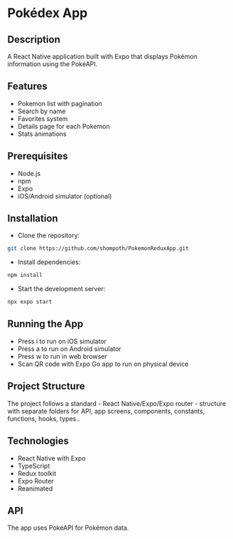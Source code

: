 # Pokédex App

## Description

A React Native application built with Expo that displays Pokémon information using the PokéAPI.

## Features

- Pokemon list with pagination
- Search by name
- Favorites system
- Details page for each Pokemon
- Stats animations

## Prerequisites

- Node.js
- npm
- Expo
- iOS/Android simulator (optional)

## Installation

- Clone the repository:

```sh
git clone https://github.com/shompoth/PokemonReduxApp.git
```

- Install dependencies:

```sh
npm install
```

- Start the development server:

```sh
npx expo start
```

## Running the App

- Press i to run on iOS simulator
- Press a to run on Android simulator
- Press w to run in web browser
- Scan QR code with Expo Go app to run on physical device

## Project Structure

The project follows a standard - React Native/Expo/Expo router - structure with separate folders for API, app screens, components, constants, functions, hooks, types..

## Technologies

- React Native with Expo
- TypeScript
- Redux toolkit
- Expo Router
- Reanimated

## API

The app uses PokéAPI for Pokémon data.
